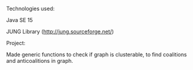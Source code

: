 Technologies used:

Java SE 15

JUNG Library (http://jung.sourceforge.net/)

Project:

Made generic functions to check if graph is clusterable, to find coalitions and anticoalitions in graph.
